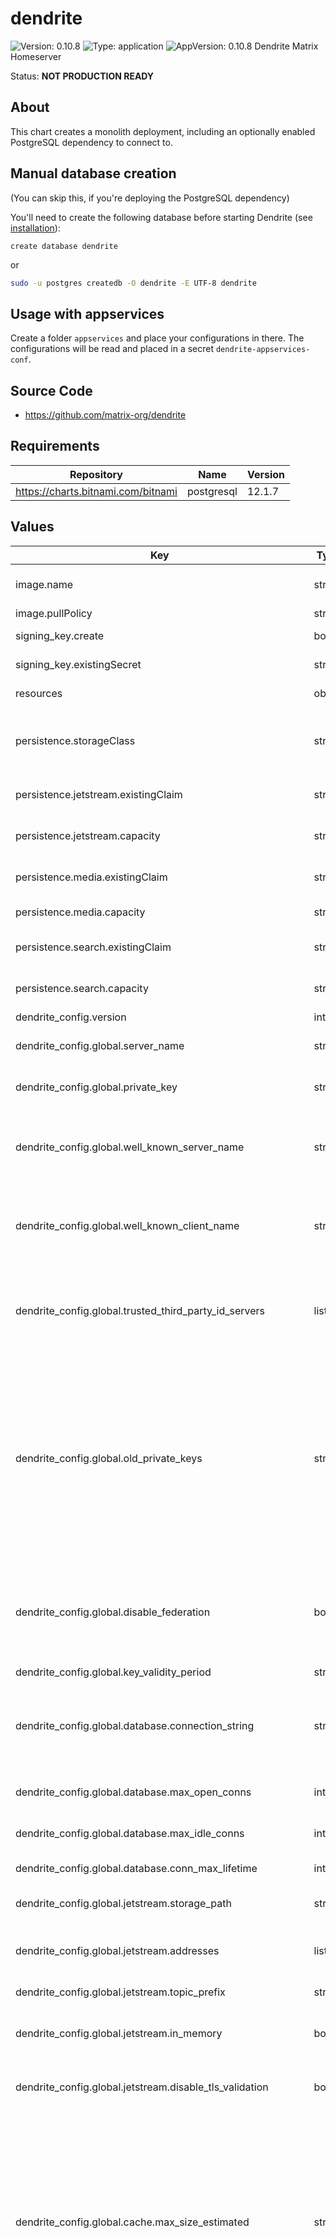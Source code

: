 # dendrite

![Version: 0.10.8](https://img.shields.io/badge/Version-0.10.8-informational?style=flat-square) ![Type: application](https://img.shields.io/badge/Type-application-informational?style=flat-square) ![AppVersion: 0.10.8](https://img.shields.io/badge/AppVersion-0.10.8-informational?style=flat-square)
Dendrite Matrix Homeserver

Status: **NOT PRODUCTION READY**

## About

This chart creates a monolith deployment, including an optionally enabled PostgreSQL dependency to connect to.

## Manual database creation

(You can skip this, if you're deploying the PostgreSQL dependency)

You'll need to create the following database before starting Dendrite (see [installation](https://matrix-org.github.io/dendrite/installation/database#single-database-creation)):

```postgres
create database dendrite
```

or

```bash
sudo -u postgres createdb -O dendrite -E UTF-8 dendrite
```

## Usage with appservices

Create a folder `appservices` and place your configurations in there.  The configurations will be read and placed in a secret `dendrite-appservices-conf`.

## Source Code

* <https://github.com/matrix-org/dendrite>
## Requirements

| Repository | Name | Version |
|------------|------|---------|
| https://charts.bitnami.com/bitnami | postgresql | 12.1.7 |
## Values

| Key | Type | Default | Description |
|-----|------|---------|-------------|
| image.name | string | `"ghcr.io/matrix-org/dendrite-monolith:v0.10.8"` | Docker repository/image to use |
| image.pullPolicy | string | `"IfNotPresent"` | Kubernetes pullPolicy |
| signing_key.create | bool | `true` | Create a new signing key, if not exists |
| signing_key.existingSecret | string | `""` | Use an existing secret |
| resources | object | sets some sane default values | Default resource requests/limits. |
| persistence.storageClass | string | `""` | The storage class to use for volume claims. Defaults to the cluster default storage class. |
| persistence.jetstream.existingClaim | string | `""` | Use an existing volume claim for jetstream |
| persistence.jetstream.capacity | string | `"1Gi"` | PVC Storage Request for the jetstream volume |
| persistence.media.existingClaim | string | `""` | Use an existing volume claim for media files |
| persistence.media.capacity | string | `"1Gi"` | PVC Storage Request for the media volume |
| persistence.search.existingClaim | string | `""` | Use an existing volume claim for the fulltext search index |
| persistence.search.capacity | string | `"1Gi"` | PVC Storage Request for the search volume |
| dendrite_config.version | int | `2` |  |
| dendrite_config.global.server_name | string | `""` | **REQUIRED** Servername for this Dendrite deployment. |
| dendrite_config.global.private_key | string | `"/etc/dendrite/secrets/signing.key"` | The private key to use. (**NOTE**: This is overriden in Helm) |
| dendrite_config.global.well_known_server_name | string | `""` | The server name to delegate server-server communications to, with optional port e.g. localhost:443 |
| dendrite_config.global.well_known_client_name | string | `""` | The server name to delegate client-server communications to, with optional port e.g. localhost:443 |
| dendrite_config.global.trusted_third_party_id_servers | list | `["matrix.org","vector.im"]` | Lists of domains that the server will trust as identity servers to verify third party identifiers such as phone numbers and email addresses. |
| dendrite_config.global.old_private_keys | string | `nil` | The paths and expiry timestamps (as a UNIX timestamp in millisecond precision) to old signing keys that were formerly in use on this domain name. These keys will not be used for federation request or event signing, but will be provided to any other homeserver that asks when trying to verify old events. |
| dendrite_config.global.disable_federation | bool | `false` | Disable federation. Dendrite will not be able to make any outbound HTTP requests to other servers and the federation API will not be exposed. |
| dendrite_config.global.key_validity_period | string | `"168h0m0s"` |  |
| dendrite_config.global.database.connection_string | string | `""` | The connection string for connections to Postgres. This will be set automatically if using the Postgres dependency |
| dendrite_config.global.database.max_open_conns | int | `90` | Default database maximum open connections |
| dendrite_config.global.database.max_idle_conns | int | `5` | Default database maximum idle connections |
| dendrite_config.global.database.conn_max_lifetime | int | `-1` | Default database maximum lifetime |
| dendrite_config.global.jetstream.storage_path | string | `"/data/jetstream"` | Persistent directory to store JetStream streams in. |
| dendrite_config.global.jetstream.addresses | list | `[]` | NATS JetStream server addresses if not using internal NATS. |
| dendrite_config.global.jetstream.topic_prefix | string | `"Dendrite"` | The prefix for JetStream streams |
| dendrite_config.global.jetstream.in_memory | bool | `false` | Keep all data in memory. (**NOTE**: This is overriden in Helm to `false`) |
| dendrite_config.global.jetstream.disable_tls_validation | bool | `true` | Disables TLS validation. This should **NOT** be used in production. |
| dendrite_config.global.cache.max_size_estimated | string | `"1gb"` | The estimated maximum size for the global cache in bytes, or in terabytes, gigabytes, megabytes or kilobytes when the appropriate 'tb', 'gb', 'mb' or 'kb' suffix is specified. Note that this is not a hard limit, nor is it a memory limit for the entire process. A cache that is too small may ultimately provide little or no benefit. |
| dendrite_config.global.cache.max_age | string | `"1h"` | The maximum amount of time that a cache entry can live for in memory before it will be evicted and/or refreshed from the database. Lower values result in easier admission of new cache entries but may also increase database load in comparison to higher values, so adjust conservatively. Higher values may make it harder for new items to make it into the cache, e.g. if new rooms suddenly become popular. |
| dendrite_config.global.report_stats.enabled | bool | `false` | Configures phone-home statistics reporting. These statistics contain the server name, number of active users and some information on your deployment config. We use this information to understand how Dendrite is being used in the wild. |
| dendrite_config.global.report_stats.endpoint | string | `"https://matrix.org/report-usage-stats/push"` | Endpoint to report statistics to. |
| dendrite_config.global.presence.enable_inbound | bool | `false` | Controls whether we receive presence events from other servers |
| dendrite_config.global.presence.enable_outbound | bool | `false` | Controls whether we send presence events for our local users to other servers. (_May increase CPU/memory usage_) |
| dendrite_config.global.server_notices.enabled | bool | `false` | Server notices allows server admins to send messages to all users on the server. |
| dendrite_config.global.server_notices.local_part | string | `"_server"` | The local part for the user sending server notices. |
| dendrite_config.global.server_notices.display_name | string | `"Server Alerts"` | The display name for the user sending server notices. |
| dendrite_config.global.server_notices.avatar_url | string | `""` | The avatar URL (as a mxc:// URL) name for the user sending server notices. |
| dendrite_config.global.server_notices.room_name | string | `"Server Alerts"` |  |
| dendrite_config.global.metrics.enabled | bool | `false` | Whether or not Prometheus metrics are enabled. |
| dendrite_config.global.metrics.basic_auth.user | string | `"metrics"` | HTTP basic authentication username |
| dendrite_config.global.metrics.basic_auth.password | string | `"metrics"` | HTTP basic authentication password |
| dendrite_config.global.dns_cache.enabled | bool | `false` | Whether or not the DNS cache is enabled. |
| dendrite_config.global.dns_cache.cache_size | int | `256` | Maximum number of entries to hold in the DNS cache |
| dendrite_config.global.dns_cache.cache_lifetime | string | `"10m"` | Duration for how long DNS cache items should be considered valid ([see time.ParseDuration](https://pkg.go.dev/time#ParseDuration) for more) |
| dendrite_config.global.profiling.enabled | bool | `false` | Enable pprof. You will need to manually create a port forwarding to the deployment to access PPROF, as it will only listen on localhost and the defined port. e.g. `kubectl port-forward deployments/dendrite 65432:65432` |
| dendrite_config.global.profiling.port | int | `65432` | pprof port, if enabled |
| dendrite_config.mscs | object | `{"mscs":["msc2946"]}` | Configuration for experimental MSC's. (Valid values are: msc2836 and msc2946) |
| dendrite_config.app_service_api.disable_tls_validation | bool | `false` | Disable the validation of TLS certificates of appservices. This is not recommended in production since it may allow appservice traffic to be sent to an insecure endpoint. |
| dendrite_config.app_service_api.config_files | list | `[]` | Appservice config files to load on startup. (**NOTE**: This is overriden by Helm, if a folder `./appservices/` exists) |
| dendrite_config.client_api.registration_disabled | bool | `true` | Prevents new users from being able to register on this homeserver, except when using the registration shared secret below. |
| dendrite_config.client_api.guests_disabled | bool | `true` |  |
| dendrite_config.client_api.registration_shared_secret | string | `""` | If set, allows registration by anyone who knows the shared secret, regardless of whether registration is otherwise disabled. |
| dendrite_config.client_api.enable_registration_captcha | bool | `false` | enable reCAPTCHA registration |
| dendrite_config.client_api.recaptcha_public_key | string | `""` | reCAPTCHA public key |
| dendrite_config.client_api.recaptcha_private_key | string | `""` | reCAPTCHA private key |
| dendrite_config.client_api.recaptcha_bypass_secret | string | `""` | reCAPTCHA bypass secret |
| dendrite_config.client_api.recaptcha_siteverify_api | string | `""` |  |
| dendrite_config.client_api.turn.turn_user_lifetime | string | `"24h"` | Duration for how long users should be considered valid ([see time.ParseDuration](https://pkg.go.dev/time#ParseDuration) for more) |
| dendrite_config.client_api.turn.turn_uris | list | `[]` |  |
| dendrite_config.client_api.turn.turn_shared_secret | string | `""` |  |
| dendrite_config.client_api.turn.turn_username | string | `""` | The TURN username |
| dendrite_config.client_api.turn.turn_password | string | `""` | The TURN password |
| dendrite_config.client_api.rate_limiting.enabled | bool | `true` | Enable rate limiting |
| dendrite_config.client_api.rate_limiting.threshold | int | `20` | After how many requests a rate limit should be activated |
| dendrite_config.client_api.rate_limiting.cooloff_ms | int | `500` | Cooloff time in milliseconds |
| dendrite_config.client_api.rate_limiting.exempt_user_ids | string | `nil` | Users which should be exempt from rate limiting |
| dendrite_config.federation_api.send_max_retries | int | `16` | Federation failure threshold. How many consecutive failures that we should tolerate when sending federation requests to a specific server. The backoff is 2**x seconds, so 1 = 2 seconds, 2 = 4 seconds, 3 = 8 seconds, etc. The default value is 16 if not specified, which is circa 18 hours. |
| dendrite_config.federation_api.disable_tls_validation | bool | `false` | Disable TLS validation. This should **NOT** be used in production. |
| dendrite_config.federation_api.prefer_direct_fetch | bool | `false` |  |
| dendrite_config.federation_api.disable_http_keepalives | bool | `false` | Prevents Dendrite from keeping HTTP connections open for reuse for future requests. Connections will be closed quicker but we may spend more time on TLS handshakes instead. |
| dendrite_config.federation_api.key_perspectives | list | See value.yaml | Perspective keyservers, to use as a backup when direct key fetch requests don't succeed. |
| dendrite_config.media_api.base_path | string | `"/data/media_store"` | The path to store media files (e.g. avatars) in |
| dendrite_config.media_api.max_file_size_bytes | int | `10485760` | The max file size for uploaded media files |
| dendrite_config.media_api.dynamic_thumbnails | bool | `false` |  |
| dendrite_config.media_api.max_thumbnail_generators | int | `10` | The maximum number of simultaneous thumbnail generators to run. |
| dendrite_config.media_api.thumbnail_sizes | list | See value.yaml | A list of thumbnail sizes to be generated for media content. |
| dendrite_config.sync_api.real_ip_header | string | `"X-Real-IP"` | This option controls which HTTP header to inspect to find the real remote IP address of the client. This is likely required if Dendrite is running behind a reverse proxy server. |
| dendrite_config.sync_api.search | object | `{"enabled":true,"index_path":"/data/search","language":"en"}` | Configuration for the full-text search engine. |
| dendrite_config.sync_api.search.enabled | bool | `true` | Whether fulltext search is enabled. |
| dendrite_config.sync_api.search.index_path | string | `"/data/search"` | The path to store the search index in. |
| dendrite_config.sync_api.search.language | string | `"en"` | The language most likely to be used on the server - used when indexing, to ensure the returned results match expectations. A full list of possible languages can be found [here](https://github.com/matrix-org/dendrite/blob/76db8e90defdfb9e61f6caea8a312c5d60bcc005/internal/fulltext/bleve.go#L25-L46) |
| dendrite_config.user_api.bcrypt_cost | int | `10` | bcrypt cost to use when hashing passwords. (ranges from 4-31; 4 being least secure, 31 being most secure; _NOTE: Using a too high value can cause clients to timeout and uses more CPU._) |
| dendrite_config.user_api.openid_token_lifetime_ms | int | `3600000` | OpenID Token lifetime in milliseconds. |
| dendrite_config.user_api.push_gateway_disable_tls_validation | bool | `false` |  |
| dendrite_config.user_api.auto_join_rooms | list | `[]` | Rooms to join users to after registration |
| dendrite_config.logging | list | `[{"level":"info","type":"std"}]` | Default logging configuration |
| postgresql.enabled | bool | See value.yaml | Enable and configure postgres as the database for dendrite. |
| postgresql.image.repository | string | `"bitnami/postgresql"` |  |
| postgresql.image.tag | string | `"15.1.0"` |  |
| postgresql.auth.username | string | `"dendrite"` |  |
| postgresql.auth.password | string | `"changeme"` |  |
| postgresql.auth.database | string | `"dendrite"` |  |
| postgresql.persistence.enabled | bool | `false` |  |
| ingress.enabled | bool | `false` | Create an ingress for a monolith deployment |
| ingress.hosts | list | `[]` |  |
| ingress.className | string | `""` |  |
| ingress.hostName | string | `""` |  |
| ingress.annotations | object | `{}` | Extra, custom annotations |
| ingress.tls | list | `[]` |  |
| service.type | string | `"ClusterIP"` |  |
| service.port | int | `80` |  |
